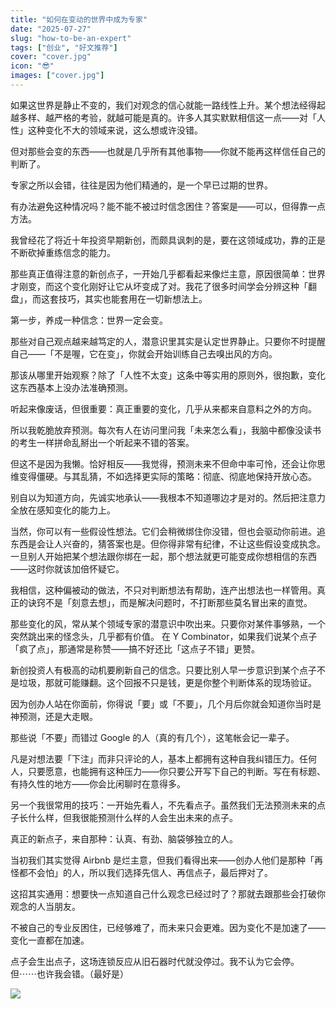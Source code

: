 ```yaml
---
title: "如何在变动的世界中成为专家"
date: "2025-07-27"
slug: "how-to-be-an-expert"
tags: ["创业", "好文推荐"]
cover: "cover.jpg"
icon: "😎"
images: ["cover.jpg"]
---
```

如果这世界是静止不变的，我们对观念的信心就能一路线性上升。某个想法经得起越多样、越严格的考验，就越可能是真的。许多人其实默默相信这一点——对「人性」这种变化不大的领域来说，这么想或许没错。



但对那些会变的东西——也就是几乎所有其他事物——你就不能再这样信任自己的判断了。



专家之所以会错，往往是因为他们精通的，是一个早已过期的世界。



有办法避免这种情况吗？能不能不被过时信念困住？答案是——可以，但得靠一点方法。



我曾经花了将近十年投资早期新创，而颇具讽刺的是，要在这领域成功，靠的正是不断砍掉重练信念的能力。



那些真正值得注意的新创点子，一开始几乎都看起来像烂主意，原因很简单：世界才刚变，而这个变化刚好让它从坏变成了对。我花了很多时间学会分辨这种「翻盘」，而这套技巧，其实也能套用在一切新想法上。



第一步，养成一种信念：世界一定会变。



那些对自己观点越来越笃定的人，潜意识里其实是认定世界静止。只要你不时提醒自己——「不是喔，它在变」，你就会开始训练自己去嗅出风的方向。



那该从哪里开始观察？除了「人性不太变」这条中等实用的原则外，很抱歉，变化这东西基本上没办法准确预测。



听起来像废话，但很重要：真正重要的变化，几乎从来都来自意料之外的方向。



所以我乾脆放弃预测。每次有人在访问里问我「未来怎么看」，我脑中都像没读书的考生一样拼命乱掰出一个听起来不错的答案。



但这不是因为我懒。恰好相反——我觉得，预测未来不但命中率可怜，还会让你思维变得僵硬。与其乱猜，不如选择更实际的策略：彻底、彻底地保持开放心态。



别自以为知道方向，先诚实地承认——我根本不知道哪边才是对的。然后把注意力全放在感知变化的能力上。



当然，你可以有一些假设性想法。它们会稍微绑住你没错，但也会驱动你前进。追东西是会让人兴奋的，猜答案也是。但你得非常有纪律，不让这些假设变成执念。
一旦别人开始把某个想法跟你绑在一起，那个想法就更可能变成你想相信的东西——这时你就该加倍怀疑它。



我相信，这种偏被动的做法，不只对判断想法有帮助，连产出想法也一样管用。真正的诀窍不是「刻意去想」，而是解决问题时，不打断那些莫名冒出来的直觉。



那些变化的风，常从某个领域专家的潜意识中吹出来。只要你对某件事够熟，一个突然跳出来的怪念头，几乎都有价值。
在 Y Combinator，如果我们说某个点子「疯了点」，那通常是称赞——搞不好还比「这点子不错」更赞。



新创投资人有极高的动机要刷新自己的信念。只要比别人早一步意识到某个点子不是垃圾，那就可能赚翻。这个回报不只是钱，更是你整个判断体系的现场验证。



因为创办人站在你面前，你得说「要」或「不要」，几个月后你就会知道你当时是神预测，还是大走眼。



那些说「不要」而错过 Google 的人（真的有几个），这笔帐会记一辈子。



凡是对想法要「下注」而非只评论的人，基本上都拥有这种自我纠错压力。任何人，只要愿意，也能拥有这种压力——你只要公开写下自己的判断。写在有标题、有持久性的地方——你会比闲聊时在意得多。



另一个我很常用的技巧：一开始先看人，不先看点子。虽然我们无法预测未来的点子长什么样，但我很能预测什么样的人会生出未来的点子。



真正的新点子，来自那种：认真、有劲、脑袋够独立的人。



当初我们其实觉得 Airbnb 是烂主意，但我们看得出来——创办人他们是那种「再怪都不会怕」的人，所以我们选择先信人、再信点子，最后押对了。



这招其实通用：想要快一点知道自己什么观念已经过时了？那就去跟那些会打破你观念的人当朋友。



不被自己的专业反困住，已经够难了，而未来只会更难。因为变化不是加速了——变化一直都在加速。



点子会生出点子，这场连锁反应从旧石器时代就没停过。我不认为它会停。
但⋯⋯也许我会错。（最好是）




![](https://prod-files-secure.s3.us-west-2.amazonaws.com/112d0858-5090-4d34-a606-b75eb8d65fd2/46476355-9cf3-4e99-9b7a-3531bc426380/1000202064.png?X-Amz-Algorithm=AWS4-HMAC-SHA256&X-Amz-Content-Sha256=UNSIGNED-PAYLOAD&X-Amz-Credential=ASIAZI2LB466ZO3ZNHEI%2F20250821%2Fus-west-2%2Fs3%2Faws4_request&X-Amz-Date=20250821T045154Z&X-Amz-Expires=3600&X-Amz-Security-Token=IQoJb3JpZ2luX2VjEJz%2F%2F%2F%2F%2F%2F%2F%2F%2F%2FwEaCXVzLXdlc3QtMiJGMEQCIHSGzKfzxdRWpdhRXxK0z3hul9XvSctxPBXb1ioNl2dNAiBug44jWDA%2BFa1kaX7WWky1xImSCZTN9ooF0zKn7ZALHSqIBAjl%2F%2F%2F%2F%2F%2F%2F%2F%2F%2F8BEAAaDDYzNzQyMzE4MzgwNSIMetzbLnVmFp6SolfqKtwDUqlGTppijAUOBiVoyEZ8WPPP4sxz44s3cLD5NxsV8zXO9M7tyuRhlPoeEM7rTLaWURGuQIvFPcg8R3mscImIT9mQDEyTMHfWg0wFheu7eHO2BhZ24r0Hvh3aVM2m30OO88fwgWfTUr%2BKDVG1SqmIkz1JJC0rV6vBUd61V%2B3986LF6OhOrS2A9TAKwrX3zFwopYPeuAOqTVb5TqsO5PLCSAYGaYkwAeij%2BpLxmZJr3mzU1YE%2F92IXbocCET%2Bd9ksh2tqZATltpGj8isRmYWfPlsc0ANtI3XWU4NpPA5Favs%2FRbRnjacK433rM%2BckxbbgamCWgrjtxGnNxqhExPsj57pCihH4g1hxru7Bx%2BLOjU%2FlPH%2BPoyBc8Us%2FHRcJZsaqK9CB4%2B8W19sFMNZ0bGVDeQk%2B0eARV4xwCujzDIr116p59Mxdfbf1ilGT7%2FfLS86KH2UedfZ1xmTwwsz1LsU40ozm3trUwb0cKrxRdym85nm4TtaV2oVkyM3r9%2BgzHNccrnTQMWyYVUonj289hW7Od%2Bae3yUbqHPUovswC%2F6Hjb20B6JipXQaJSYaIkZOCboTaM%2FuVJ%2BmkYmaeu6weiLtHm%2BRO2HLdnfkNqZ90jT4epOYCUC11B5PU2x%2FOjqkwzqqaxQY6pgEOVFfqB1ETval4sGXJUM%2F2FNnYFixpCF%2FlR%2Ba2Mz3uN0D8miY8K93lU4bAIvu1nCpeHMQsyWIZHN%2BWH6%2FIRFPA8iXokEqAIAwOpC7UW%2FBa520ovjbOfbY9uMVV2cEb3hcnuU%2FrTZG5vQi6txxVND58MjkZnJJt7HrE4se%2FD5lwOSf2VYmEpHJwrdSkp8I2g%2BwtB2SSZYn8kLVPdyV0gpdxrCXRJG1i&X-Amz-Signature=b828031dc1b4738917d20db571c00013539938c2a355730de1b2f50e9fd0ad0d&X-Amz-SignedHeaders=host&x-amz-checksum-mode=ENABLED&x-id=GetObject)


